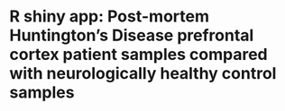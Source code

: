 # R shiny app: Post-mortem Huntington’s Disease prefrontal cortex patient samples compared with neurologically healthy control samples
